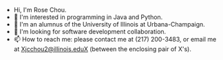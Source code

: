 - Hi, I'm Rose Chou.
- 👀 I'm interested in programming in Java and Python. 
- 🌱 I'm an alumnus of the University of Illinois at Urbana-Champaign.
- 💞️ I'm looking for software development collaboration.
- 📫 How to reach me: please contact me at (217) 200-3483, or email me at Xjcchou2@illinois.eduX (between the enclosing pair of X's).



<!---
rosechou/rosechou is a ✨ special ✨ repository because its `README.md` (this file) appears on your GitHub profile.
You can click the Preview link to take a look at your changes.
--->
